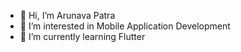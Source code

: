- 👋 Hi, I’m Arunava Patra
- 👀 I’m interested in Mobile Application Development
- 🌱 I’m currently learning Flutter


<!---
arunavapatra18/arunavapatra18 is a ✨ special ✨ repository because its `README.md` (this file) appears on your GitHub profile.
You can click the Preview link to take a look at your changes.
--->
